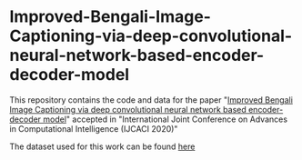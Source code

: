 # Improved-Bengali-Image-Captioning-via-deep-convolutional-neural-network-based-encoder-decoder-model
This repository contains the code and data for the paper "[Improved Bengali Image Captioning via deep convolutional neural network based encoder-decoder model](https://arxiv.org/abs/2102.07192)" accepted in "International Joint Conference on Advances in Computational Intelligence (IJCACI 2020)"

The dataset used for this work can be found [here](https://data.mendeley.com/datasets/rxxch9vw59/2)
